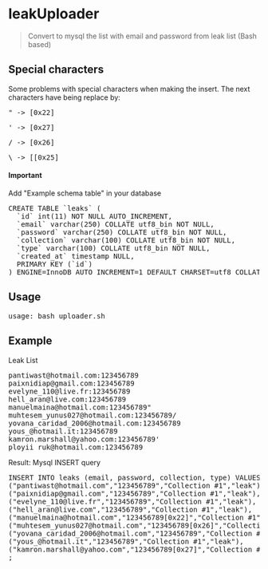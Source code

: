 # leakUploader
> Convert to mysql the list with email and password from leak list (Bash based)

## Special characters
Some problems with special characters when making the insert.
The next characters have being replace by:
<pre>" -> [0x22] </pre>
<pre>' -> [0x27] </pre>
<pre>/ -> [0x26] </pre>
<pre>\ -> [[0x25] </pre>

#### Important

Add "Example schema table" in your database
<pre>
CREATE TABLE `leaks` (
  `id` int(11) NOT NULL AUTO_INCREMENT,
  `email` varchar(250) COLLATE utf8_bin NOT NULL,
  `password` varchar(250) COLLATE utf8_bin NOT NULL,
  `collection` varchar(100) COLLATE utf8_bin NOT NULL,
  `type` varchar(100) COLLATE utf8_bin NOT NULL,
  `created_at` timestamp NULL,
  PRIMARY KEY (`id`)
) ENGINE=InnoDB AUTO_INCREMENT=1 DEFAULT CHARSET=utf8 COLLATE=utf8_bin;
</pre>

## Usage
<pre>usage: bash uploader.sh  </pre>

## Example
Leak List
<pre>
pantiwast@hotmail.com:123456789
paixnidiap@gmail.com:123456789
evelyne_110@live.fr:123456789
hell_aran@live.com:123456789
manuelmaina@hotmail.com:123456789"
muhtesem_yunus027@hotmail.com:123456789/
yovana_caridad_2006@hotmail.com:123456789
yous_@hotmail.it:123456789
kamron.marshall@yahoo.com:123456789'
ployii_ruk@hotmail.com:123456789
</pre>

Result: Mysql INSERT query
<pre>
INSERT INTO leaks (email, password, collection, type) VALUES
("pantiwast@hotmail.com","123456789","Collection #1","leak"),
("paixnidiap@gmail.com","123456789","Collection #1","leak"),
("evelyne_110@live.fr","123456789","Collection #1","leak"),
("hell_aran@live.com","123456789","Collection #1","leak"),
("manuelmaina@hotmail.com","123456789[0x22]","Collection #1","leak"),
("muhtesem_yunus027@hotmail.com","123456789[0x26]","Collection #1","leak"),
("yovana_caridad_2006@hotmail.com","123456789","Collection #1","leak"),
("yous_@hotmail.it","123456789","Collection #1","leak"),
("kamron.marshall@yahoo.com","123456789[0x27]","Collection #1","leak"),
;
</pre>

